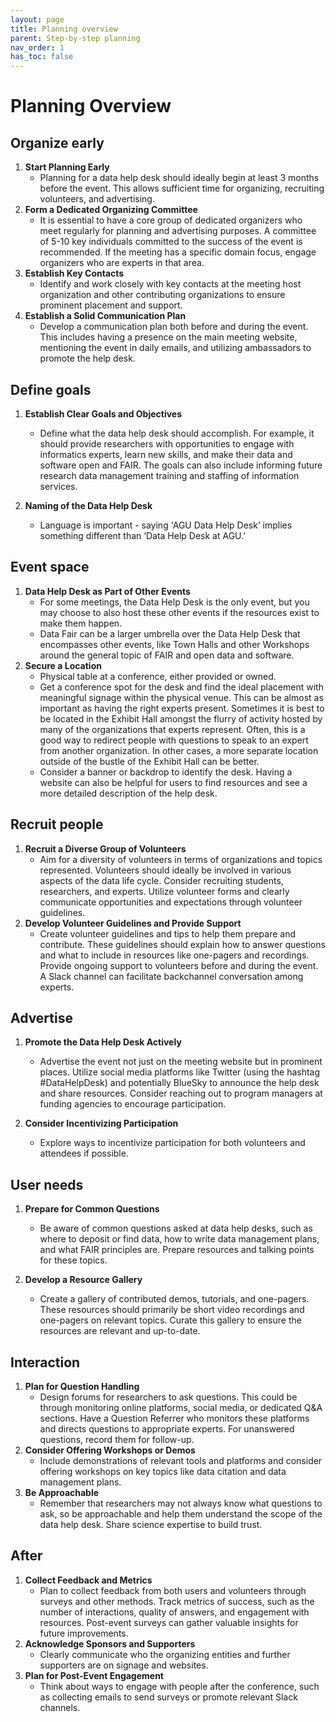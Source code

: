 ```yaml
---
layout: page
title: Planning overview
parent: Step-by-step planning
nav_order: 1
has_toc: false
---
```


# Planning Overview

## Organize early

<!-- prettier-ignore -->
1.  **Start Planning Early**
    -   Planning for a data help desk should ideally
        begin at least 3 months before the event. This allows sufficient time
        for organizing, recruiting volunteers, and advertising.
1.  **Form a Dedicated Organizing Committee**
    - It is essential to have a core
    group of dedicated organizers who meet regularly for planning and
    advertising purposes. A committee of 5-10 key
    individuals committed to the success of the event is recommended. If the
    meeting has a specific domain focus, engage organizers who are experts in
    that area.
1.  **Establish Key Contacts**
    - Identify and work closely with key contacts at
    the meeting host organization and other contributing organizations to ensure
    prominent placement and support.
1.  **Establish a Solid Communication Plan**
    - Develop a communication plan
    both before and during the event. This includes having a presence on the
    main meeting website, mentioning the event in daily emails, and utilizing
    ambassadors to promote the help desk.

## Define goals

<!-- prettier-ignore -->
1.  **Establish Clear Goals and Objectives**
    -   Define what the data help desk should accomplish. For example, it should
    provide researchers with opportunities to engage with informatics experts,
    learn new skills, and make their data and software open and FAIR. The goals
    can also include informing future research data management training and
    staffing of information services.

1.  **Naming of the Data Help Desk**
    -   Language is important - saying 'AGU Data Help Desk’ implies
        something different than ‘Data Help Desk at AGU.’

## Event space

<!-- prettier-ignore -->
1.  **Data Help Desk as Part of Other Events**
    -   For some meetings, the Data Help Desk is the only event, but you may
        choose to also host these other events if the resources exist to make
        them happen.
    - Data Fair can be a larger umbrella over the Data Help Desk that encompasses other events, like Town Halls and other Workshops around the general topic of FAIR and open data and software.
1.  **Secure a Location**
    -   Physical table at a conference, either provided or owned.
    -   Get a conference spot for the desk and find the
        ideal placement with meaningful signage within the physical
        venue. This can be almost as important as having the right experts present. Sometimes it is best to be located in the Exhibit Hall amongst the
        flurry of activity hosted by many of the organizations that experts
        represent. Often, this is a good way to redirect people with questions
        to speak to an expert from another organization. In other cases, a more
        separate location outside of the bustle of the Exhibit Hall can be
        better.
    -   Consider a banner or backdrop to identify the desk. Having a website can also be helpful for users to find resources and see a more detailed description of the help desk.

## Recruit people

<!-- prettier-ignore -->
1.  **Recruit a Diverse Group of Volunteers**
    -   Aim for a diversity of volunteers in terms of organizations and topics
        represented. Volunteers should ideally be involved in various aspects of
        the data life cycle. Consider recruiting students, researchers, and
        experts. Utilize volunteer forms and clearly communicate opportunities
        and expectations through volunteer guidelines.
1.  **Develop Volunteer Guidelines and Provide Support**
    -   Create volunteer guidelines and tips to help them prepare and
        contribute. These guidelines should explain how to answer questions and
        what to include in resources like one-pagers and recordings. Provide
        ongoing support to volunteers before and during the event. A Slack
        channel can facilitate backchannel conversation among experts.

## Advertise

<!-- prettier-ignore -->
1.  **Promote the Data Help Desk Actively**
    -   Advertise the event not just on the meeting website but in prominent
        places. Utilize social media platforms like Twitter (using the hashtag
        #DataHelpDesk) and potentially BlueSky to announce the help desk and
        share resources. Consider reaching out to program managers at funding
        agencies to encourage participation.

1.  **Consider Incentivizing Participation**
    -   Explore ways to incentivize participation for both volunteers and
        attendees if possible.

## User needs

<!-- prettier-ignore -->
1.  **Prepare for Common Questions**
    -   Be aware of common questions asked at data help desks, such as where to
        deposit or find data, how to write data management plans, and what FAIR
        principles are. Prepare resources and talking points for these topics.

1.  **Develop a Resource Gallery**
    -   Create a gallery of contributed demos, tutorials,
        and one-pagers. These resources should primarily be short video
        recordings and one-pagers on relevant topics. Curate this gallery to
        ensure the resources are relevant and up-to-date.

## Interaction

<!-- prettier-ignore -->
1.  **Plan for Question Handling**
    - Design forums for researchers to ask
    questions. This could be through monitoring online
    platforms, social media, or dedicated Q&A sections. Have a Question Referrer
    who monitors these platforms and directs questions to appropriate experts.
    For unanswered questions, record them for follow-up.
1.  **Consider Offering Workshops or Demos**
    - Include demonstrations of relevant
    tools and platforms and consider offering workshops on key topics like data
    citation and data management plans.
1.  **Be Approachable**
    -   Remember that researchers may not always know what questions to ask, so
        be approachable and help them understand the scope of the data help
        desk. Share science expertise to build trust.

## After

<!-- prettier-ignore -->
1.  **Collect Feedback and Metrics**
    -   Plan to collect feedback from both users and volunteers through surveys
        and other methods. Track metrics of success, such as the number of
        interactions, quality of answers, and engagement with resources.
        Post-event surveys can gather valuable insights for future improvements.
1.  **Acknowledge Sponsors and Supporters**
    -   Clearly communicate who the organizing entities and further supporters
        are on signage and websites.
1.  **Plan for Post-Event Engagement**
    -   Think about ways to engage with people after the conference, such as
        collecting emails to send surveys or promote relevant Slack channels.

